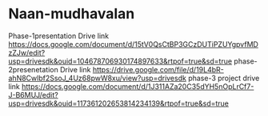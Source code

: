 # Naan-mudhavalan
Phase-1presentation
Drive link
https://docs.google.com/document/d/15tV0QsCtBP3GCzDUTiPZUYgpvfMDzZJw/edit?usp=drivesdk&ouid=104678706930174897633&rtpof=true&sd=true
phase-2presenetation
Drive link
https://drive.google.com/file/d/19L4bR-ahN8Cwlbf2SsoJ_4Uz68pwW8xu/view?usp=drivesdk
phase-3 project
drive link
https://docs.google.com/document/d/1J311AZa20C35dYH5nOpLrCf7-J-B6MUJ/edit?usp=drivesdk&ouid=117361202653814234139&rtpof=true&sd=true

